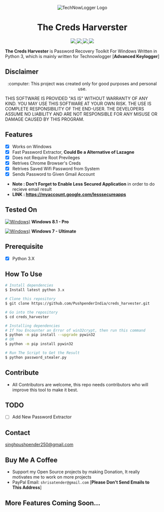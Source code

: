 <p align="center">
  <img src="https://github.com/PushpenderIndia/creds_harvester/blob/master/img/Creds%20Harverter.png" alt="TechNowLogger Logo" />
</p>

<h1 align="center">The Creds Harverster</h1>
<p align="center">
    <a href="https://python.org">
    <img src="https://img.shields.io/badge/Python-3.7-green.svg">
  </a>
  <a href="https://github.com/PushpenderIndia/creds_harvester/blob/master/LICENSE">
    <img src="https://img.shields.io/badge/License-BSD%203-lightgrey.svg">
  </a>
  <a href="https://github.com/PushpenderIndia/creds_harvester/releases">
    <img src="https://img.shields.io/badge/Release-1.0-blue.svg">
  </a>
    <a href="https://github.com/PushpenderIndia/creds_harvester">
    <img src="https://img.shields.io/badge/Open%20Source-%E2%9D%A4-brightgreen.svg">
  </a>
</p>

           
**The Creds Harvester** is Password Recovery Toolkit For Windows Written in Python 3, which is mainly written for Technowlogger [**Advanced Keylogger**] 

## Disclaimer
<p align="center">
  :computer: This project was created only for good purposes and personal use.
</p>

THIS SOFTWARE IS PROVIDED "AS IS" WITHOUT WARRANTY OF ANY KIND. YOU MAY USE THIS SOFTWARE AT YOUR OWN RISK. THE USE IS COMPLETE RESPONSIBILITY OF THE END-USER. THE DEVELOPERS ASSUME NO LIABILITY AND ARE NOT RESPONSIBLE FOR ANY MISUSE OR DAMAGE CAUSED BY THIS PROGRAM.

## Features
- [x] Works on Windows
- [x] Fast Password Extractor, **Could Be a Alternative of Lazagne**
- [x] Does not Require Root Previleges
- [x] Retrives Chrome Browser's Creds
- [x] Retrives Saved Wifi Password from System
- [x] Sends Password to Given Gmail Account 

* **Note : Don't Forget to Enable Less Secured Application** in order to do recieve email result
* **LINK : https://myaccount.google.com/lesssecureapps**


## Tested On
[![Windows)](https://www.google.com/s2/favicons?domain=https://www.microsoft.com/en-in/windows/)](https://www.microsoft.com/en-in/windows/) **Windows 8.1 - Pro**

[![Windows)](https://www.google.com/s2/favicons?domain=https://www.microsoft.com/en-in/windows/)](https://www.microsoft.com/en-in/windows/) **Windows 7 - Ultimate**

## Prerequisite
- [x] Python 3.X

## How To Use 
```bash
# Install dependencies 
$ Install latest python 3.x

# Clone this repository
$ git clone https://github.com/PushpenderIndia/creds_harvester.git

# Go into the repository
$ cd creds_harvester

# Installing dependencies
# If You Encounter an Error of win32crypt, then run this command 
$ python -m pip install --upgrade pywin32  
# OR
$ python -m pip install pywin32  

# Run The Script to Get the Result
$ python password_stealer.py
```


## Contribute

* All Contributors are welcome, this repo needs contributors who will improve this tool to make it best.

## TODO

- [ ] Add New Password Extractor


## Contact

singhpushpender250@gmail.com 

## Buy Me A Coffee

* Support my Open Source projects by making Donation, It really motivates me to work on more projects
* PayPal Email: `shrisatender@gmail.com` [**Please Don't Send Emails to This Address**]

## More Features Coming Soon...
